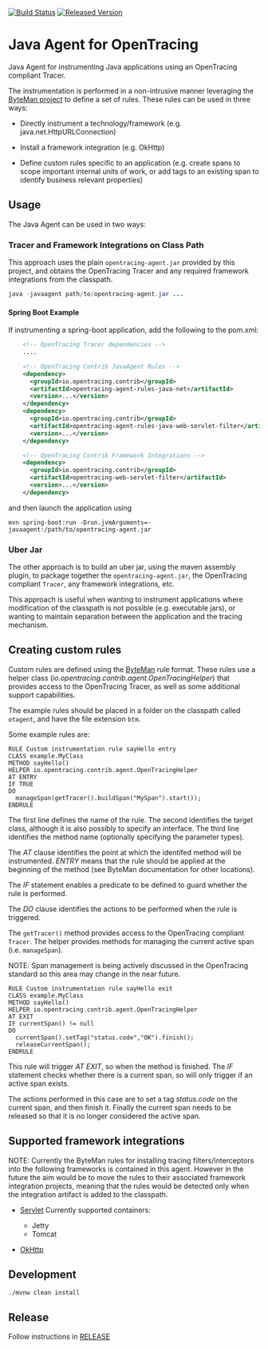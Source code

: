 [![Build Status][ci-img]][ci] [![Released Version][maven-img]][maven]

# Java Agent for OpenTracing

Java Agent for instrumenting Java applications using an OpenTracing compliant Tracer.

The instrumentation is performed in a non-intrusive manner leveraging the [ByteMan project](http://byteman.jboss.org/) to
define a set of rules. These rules can be used in three ways:

* Directly instrument a technology/framework (e.g. java.net.HttpURLConnection)

* Install a framework integration (e.g. OkHttp)

* Define custom rules specific to an application (e.g. create spans to scope important internal units of work,
or add tags to an existing span to identify business relevant properties)

## Usage

The Java Agent can be used in two ways:

### Tracer and Framework Integrations on Class Path

This approach uses the plain `opentracing-agent.jar` provided by this project, and obtains the OpenTracing
Tracer and any required framework integrations from the classpath.

```java
java -javaagent path/to/opentracing-agent.jar ...
```

#### Spring Boot Example

If instrumenting a spring-boot application, add the following to the pom.xml:

```xml
    <!-- OpenTracing Tracer dependencies -->
    ....

    <!-- OpenTracing Contrib JavaAgent Rules -->
    <dependency>
      <groupId>io.opentracing.contrib</groupId>
      <artifactId>opentracing-agent-rules-java-net</artifactId>
      <version>...</version>
    </dependency>
    <dependency>
      <groupId>io.opentracing.contrib</groupId>
      <artifactId>opentracing-agent-rules-java-web-servlet-filter</artifactId>
      <version>...</version>
    </dependency>

    <!-- OpenTracing Contrib Framework Integrations -->
    <dependency>
      <groupId>io.opentracing.contrib</groupId>
      <artifactId>opentracing-web-servlet-filter</artifactId>
      <version>...</version>
    </dependency>
```

and then launch the application using

```
mvn spring-boot:run -Drun.jvmArguments=-javaagent:/path/to/opentracing-agent.jar
```

### Uber Jar

The other approach is to build an uber jar, using the maven assembly plugin, to package together
the `opentracing-agent.jar`, the OpenTracing compliant `Tracer`, any framework integrations, etc.

This approach is useful when wanting to instrument applications where modification of the classpath is not
possible (e.g. executable jars), or wanting to maintain separation between the application and the tracing
mechanism.


## Creating custom rules

Custom rules are defined using the [ByteMan](http://byteman.jboss.org/) rule format. These rules use
a helper class (_io.opentracing.contrib.agent.OpenTracingHelper_) that provides access to the OpenTracing Tracer,
as well as some additional support capabilities.

The example rules should be placed in a folder on the classpath called `otagent`, and have the file extension
`btm`.

Some example rules are:

```
RULE Custom instrumentation rule sayHello entry
CLASS example.MyClass
METHOD sayHello()
HELPER io.opentracing.contrib.agent.OpenTracingHelper
AT ENTRY
IF TRUE
DO
  manageSpan(getTracer().buildSpan("MySpan").start());
ENDRULE
```

The first line defines the name of the rule. The second identifies the target class, although it is also
possibly to specify an interface. The third line identifies the method name (optionally specifying the
parameter types).

The _AT_ clause identifies the point at which the identifed method will be instrumented. _ENTRY_ means that
the rule should be applied at the beginning of the method (see ByteMan documentation for other locations).

The _IF_ statement enables a predicate to be defined to guard whether the rule is performed.

The _DO_ clause identifies the actions to be performed when the rule is triggered.

The `getTracer()` method provides access to the OpenTracing compliant `Tracer`. The helper provides methods
for managing the current active span (i.e. `manageSpan`).

NOTE: Span management is being actively discussed in the OpenTracing standard so this area may change in the
near future.

```
RULE Custom instrumentation rule sayHello exit
CLASS example.MyClass
METHOD sayHello()
HELPER io.opentracing.contrib.agent.OpenTracingHelper
AT EXIT
IF currentSpan() != null
DO
  currentSpan().setTag("status.code","OK").finish();
  releaseCurrentSpan();
ENDRULE
```
This rule will trigger _AT EXIT_, so when the method is finished. The _IF_ statement checks whether there
is a current span, so will only trigger if an active span exists.

The actions performed in this case are to set a tag _status.code_ on the current span, and then finish it.
Finally the current span needs to be released so that it is no longer considered the active span.


## Supported framework integrations

NOTE: Currently the ByteMan rules for installing tracing filters/interceptors into the following frameworks
is contained in this agent. However in the future the aim would be to move the rules to their associated framework
integration projects, meaning that the rules would be detected only when the integration artifact is added to
the classpath.

* [Servlet](https://github.com/opentracing-contrib/java-web-servlet-filter) Currently supported containers:
  * Jetty
  * Tomcat

* [OkHttp](https://github.com/opentracing-contrib/java-okhttp)

## Development
```shell
./mvnw clean install
```

## Release
Follow instructions in [RELEASE](RELEASE.md)

   [ci-img]: https://travis-ci.org/opentracing-contrib/java-agent.svg?branch=master
   [ci]: https://travis-ci.org/opentracing-contrib/java-agent
   [maven-img]: https://img.shields.io/maven-central/v/io.opentracing.contrib/opentracing-agent.svg?maxAge=2592000
   [maven]: http://search.maven.org/#search%7Cga%7C1%7Copentracing-agent
